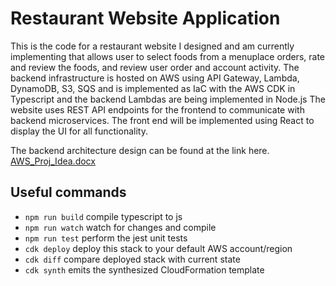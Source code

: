 # Restaurant Website Application

This is the code for a restaurant website I designed and am currently implementing that allows user to select foods from a menuplace orders, rate and review the foods, and review user order and account activity. The backend infrastructure is hosted on AWS using API Gateway, Lambda, DynamoDB, S3, SQS and is implemented as IaC with the AWS CDK in Typescript and the backend Lambdas are being implemented in Node.js The website uses REST API endpoints for the frontend to communicate with backend microservices. The front end will be implemented using React to display the UI for all functionality. 

The backend architecture design can be found at the link here. [AWS_Proj_Idea.docx](https://github.com/aditya94m/website_project/files/10427861/AWS_Proj_Idea.docx)



## Useful commands

* `npm run build`   compile typescript to js
* `npm run watch`   watch for changes and compile
* `npm run test`    perform the jest unit tests
* `cdk deploy`      deploy this stack to your default AWS account/region
* `cdk diff`        compare deployed stack with current state
* `cdk synth`       emits the synthesized CloudFormation template
